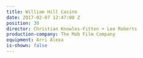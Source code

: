 ```yaml
---
title: William Hill Casino
date: 2017-02-07 12:47:00 Z
position: 30
director: Christian Knowles-Fitton + Lee Roberts
production-company: The Mob Film Company
equipment: Arri Alexa
is-shown: false
---
```


